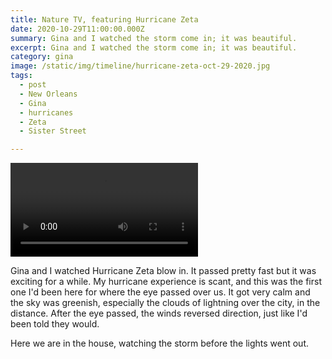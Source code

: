 ```yaml
---
title: Nature TV, featuring Hurricane Zeta
date: 2020-10-29T11:00:00.000Z
summary: Gina and I watched the storm come in; it was beautiful.
excerpt: Gina and I watched the storm come in; it was beautiful.
category: gina
image: /static/img/timeline/hurricane-zeta-oct-29-2020.jpg
tags:
  - post 
  - New Orleans
  - Gina
  - hurricanes
  - Zeta
  - Sister Street

---
```


<video controls>
    <source src="/static/img/video/hurricane-zeta-oct-29-2020.mp4"
            poster="/static/img/gina/hurricane-zeta-oct-29-2020.jpg"
            type="video/mp4">
    Sorry, your browser doesn't support embedded videos.
</video>

Gina and I watched Hurricane Zeta blow in. It passed pretty fast but it was exciting for a while. My hurricane experience is scant, and this was the first one I'd been here for where the eye passed over us. It got very calm and the sky was greenish, especially the clouds of lightning over the city, in the distance. After the eye passed, the winds reversed direction, just like I'd been told they would. 

Here we are in the house, watching the storm before the lights went out.
